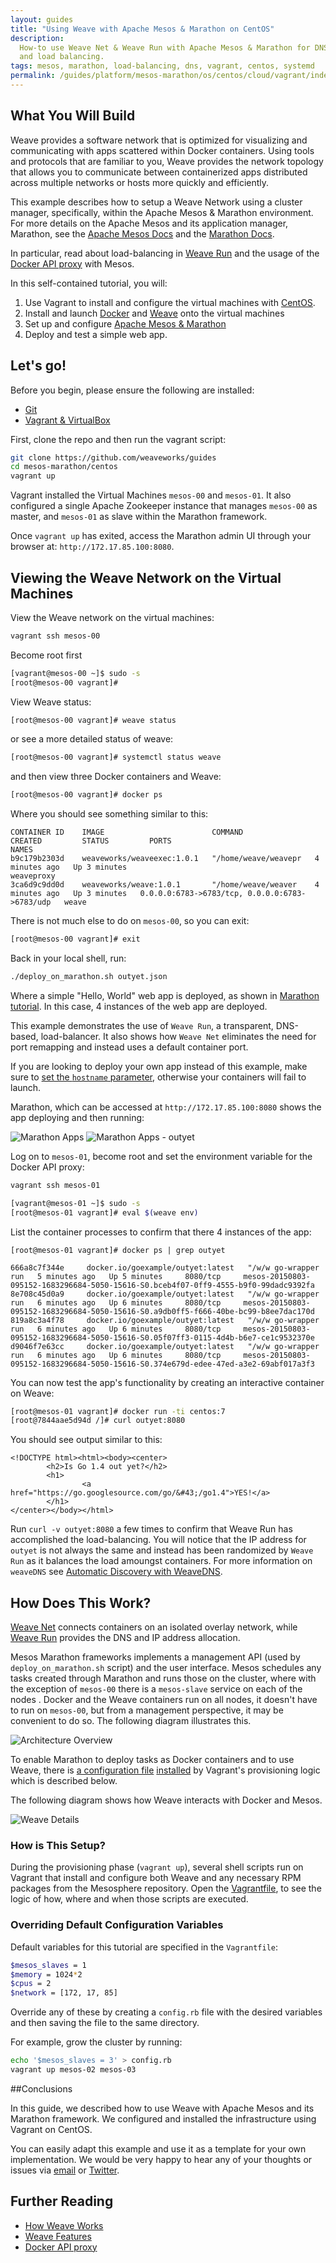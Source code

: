 ```yaml
---
layout: guides
title: "Using Weave with Apache Mesos & Marathon on CentOS"
description:
  How-to use Weave Net & Weave Run with Apache Mesos & Marathon for DNS service discovery
  and load balancing.
tags: mesos, marathon, load-balancing, dns, vagrant, centos, systemd
permalink: /guides/platform/mesos-marathon/os/centos/cloud/vagrant/index.html
---
```


## What You Will Build

Weave provides a software network that is optimized for visualizing and communicating with apps scattered within Docker containers. Using tools and protocols that are familiar to you, Weave provides the network topology that allows you to communicate between containerized apps distributed across multiple networks or hosts more quickly and efficiently.

This example describes how to setup a Weave Network using a cluster manager, specifically, within the Apache Mesos & Marathon environment. For more details on the Apache Mesos and its application manager, Marathon, see the [Apache Mesos Docs](http://mesos.apache.org/documentation/latest/) and the [Marathon Docs](https://mesosphere.github.io/marathon/).

In particular, read about load-balancing in [Weave Run](/run) and the usage of the [Docker API proxy](http://docs.weave.works/weave/latest_release/proxy.html) with Mesos.

In this self-contained tutorial, you will:

1. Use Vagrant to install and configure the virtual machines with [CentOS](http://centos.org/).
2. Install and launch [Docker](http://docker.com) and [Weave](http://weave.works) onto the virtual machines
3. Set up and configure [Apache Mesos & Marathon](https://mesosphere.github.io/marathon/)
4. Deploy and test a simple web app.

## Let's go!

Before you begin, please ensure the following are installed:

* [Git](http://git-scm.com/downloads)
* [Vagrant & VirtualBox](/guides/about/vagrant.html)

First, clone the repo and then run the vagrant script:

~~~ bash
git clone https://github.com/weaveworks/guides
cd mesos-marathon/centos
vagrant up
~~~

Vagrant installed the Virtual Machines `mesos-00` and `mesos-01`. It also configured a single Apache Zookeeper instance that manages `mesos-00` as master, and `mesos-01` as slave within the Marathon framework.

Once `vagrant up` has exited, access the Marathon admin UI through your browser at: `http://172.17.85.100:8080`.

## Viewing the Weave Network on the Virtual Machines

View the Weave network on the virtual machines:

~~~ bash
vagrant ssh mesos-00
~~~

Become root first

~~~ bash
[vagrant@mesos-00 ~]$ sudo -s
[root@mesos-00 vagrant]#
~~~

View Weave status:

~~~ bash
[root@mesos-00 vagrant]# weave status
~~~

or see a more detailed status of weave:

~~~ bash
[root@mesos-00 vagrant]# systemctl status weave
~~~

and then view three Docker containers and Weave:

~~~ bash
[root@mesos-00 vagrant]# docker ps
~~~

Where you should see something similar to this:

    CONTAINER ID    IMAGE                        COMMAND                CREATED         STATUS         PORTS                                            NAMES
    b9c179b2303d    weaveworks/weaveexec:1.0.1   "/home/weave/weavepr   4 minutes ago   Up 3 minutes                                                    weaveproxy
    3ca6d9c9dd0d    weaveworks/weave:1.0.1       "/home/weave/weaver    4 minutes ago   Up 3 minutes   0.0.0.0:6783->6783/tcp, 0.0.0.0:6783->6783/udp   weave

There is not much else to do on `mesos-00`, so you can exit:

~~~ bash
[root@mesos-00 vagrant]# exit
~~~

Back in your local shell, run:

~~~ bash
./deploy_on_marathon.sh outyet.json
~~~

Where a simple "Hello, World" web app is deployed, as shown in [Marathon tutorial](http://open.mesosphere.com/intro-course/ex17.html).  In this case, 4 instances of the web app are deployed.

This example demonstrates the use of `Weave Run`, a transparent, DNS-based, load-balancer. It also shows how `Weave Net` eliminates the need for port remapping and instead uses a default container port.

<div class="alert alert-warning">
If you are looking to deploy your own app instead of this example, make sure to <a href="https://github.com/weaveworks/guides/blob/0b10b27f0559b8852c12b81b94034823c3816777/mesos-marathon/centos/outyet.json#L12">set the <code>hostname</code> parameter</a>, otherwise your containers will fail to launch.
</div>

Marathon, which can be accessed at `http://172.17.85.100:8080` shows the app deploying and then running:

![Marathon Apps](/guides/images/mesos-marathon/centos/marathon-1.png)
![Marathon Apps - outyet](/guides/images/mesos-marathon/centos/marathon-2.png)

Log on to `mesos-01`, become root and set the environment variable for the Docker API proxy:

~~~ bash
vagrant ssh mesos-01

[vagrant@mesos-01 ~]$ sudo -s
[root@mesos-01 vagrant]# eval $(weave env)
~~~

List the container processes to confirm that there 4 instances of the app:

    [root@mesos-01 vagrant]# docker ps | grep outyet
    
    666a8c7f344e     docker.io/goexample/outyet:latest   "/w/w go-wrapper run   5 minutes ago   Up 5 minutes     8080/tcp     mesos-20150803-095152-1683296684-5050-15616-S0.bceb4f07-0ff9-4555-b9f0-99dadc9392fa
    8e708c45d0a9     docker.io/goexample/outyet:latest   "/w/w go-wrapper run   6 minutes ago   Up 6 minutes     8080/tcp     mesos-20150803-095152-1683296684-5050-15616-S0.a9db0ff5-f666-40be-bc99-b8ee7dac170d
    819a8c3a4f78     docker.io/goexample/outyet:latest   "/w/w go-wrapper run   6 minutes ago   Up 6 minutes     8080/tcp     mesos-20150803-095152-1683296684-5050-15616-S0.05f07ff3-0115-4d4b-b6e7-ce1c9532370e
    d9046f7e63cc     docker.io/goexample/outyet:latest   "/w/w go-wrapper run   6 minutes ago   Up 6 minutes     8080/tcp     mesos-20150803-095152-1683296684-5050-15616-S0.374e679d-edee-47ed-a3e2-69abf017a3f3

You can now test the app's functionality by creating an interactive container on Weave:

~~~ bash
[root@mesos-01 vagrant]# docker run -ti centos:7
[root@7844aae5d94d /]# curl outyet:8080
~~~

You should see output similar to this:

    <!DOCTYPE html><html><body><center>
            <h2>Is Go 1.4 out yet?</h2>
            <h1>
                    <a href="https://go.googlesource.com/go/&#43;/go1.4">YES!</a>
            </h1>
    </center></body></html>


Run `curl -v outyet:8080` a few times to confirm that Weave Run has accomplished the load-balancing. You will notice that the IP address for `outyet` is not always the same and instead has been randomized by `Weave Run` as it balances the load amoungst containers. For more information on `weaveDNS` see [Automatic Discovery with WeaveDNS](http://docs.weave.works/weave/latest_release/weavedns.html).

## How Does This Work?

[Weave Net](/net) connects containers on an isolated overlay network, while [Weave Run](/run) provides the DNS and IP address allocation.

Mesos Marathon frameworks implements a management API (used by `deploy_on_marathon.sh` script) and the user interface. Mesos schedules any tasks created through Marathon and runs those on the cluster, where with the exception of `mesos-00` there is a `mesos-slave` service on each of the nodes . Docker and the Weave containers run on all nodes, it doesn't have to run on `mesos-00`, but from a management perspective, it may be convenient to do so. The following diagram illustrates this.

![Architecture Overview](/guides/images/mesos-marathon/centos/diagram-1.png)

To enable Marathon to deploy tasks as Docker containers and to use Weave, there is [a configuration file](https://github.com/weaveworks/guides/blob/0b10b27f0559b8852c12b81b94034823c3816777/mesos-marathon/centos/mesos-slave-containerizers.conf) [installed](https://github.com/weaveworks/guides/blob/0b10b27f0559b8852c12b81b94034823c3816777/mesos-marathon/centos/setup_and_launch_mesos_slave.sh#L7) by Vagrant's provisioning logic which is described below. 

The following diagram shows how Weave interacts with Docker and Mesos.

![Weave Details](/guides/images/mesos-marathon/centos/diagram-2.png)

### How is This Setup?

During the provisioning phase (`vagrant up`), several shell scripts run on Vagrant that install and configure both Weave and any necessary RPM packages from the Mesosphere repository. Open the [Vagrantfile](https://github.com/weaveworks/guides/blob/0b10b27f0559b8852c12b81b94034823c3816777/mesos-marathon/centos/Vagrantfile#L59-L82), to see the logic of how, where and when those scripts are executed.

### Overriding Default Configuration Variables

Default variables for this tutorial are specified in the `Vagrantfile`:

~~~ bash
$mesos_slaves = 1
$memory = 1024*2
$cpus = 2
$network = [172, 17, 85]
~~~


Override any of these by creating a `config.rb` file with the desired variables and then saving the file to the same directory.

For example, grow the cluster by running:

~~~ bash
echo '$mesos_slaves = 3' > config.rb
vagrant up mesos-02 mesos-03
~~~

##Conclusions

In this guide, we described how to use Weave with Apache Mesos and its Marathon framework. We configured and installed the infrastructure using Vagrant on CentOS. 

You can easily adapt this example and use it as a template for your own implementation. We would be very happy to hear any of your thoughts or issues via [email](mailto:help@weave.works) or [Twitter](https://twitter.com/weaveworks).

## Further Reading

 * [How Weave Works](http://docs.weave.works/weave/latest_release/how-it-works.html)
 * [Weave Features](http://docs.weave.works/weave/latest_release/features.html)
 * [Docker API proxy](http://docs.weave.works/weave/latest_release/proxy.html)


